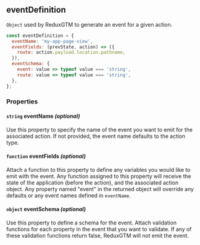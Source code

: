 ## eventDefinition

`Object` used by ReduxGTM to generate an event for a given action.

```js
const eventDefinition = {
  eventName: 'my-app-page-view',
  eventFields: (prevState, action) => ({
    route: action.payload.location.pathname,
  }),
  eventSchema: {
    event: value => typeof value === 'string',
    route: value => typeof value === 'string',
  },
};
```
### Properties

#### `string` eventName *(optional)*
Use this property to specify the name of the event you want to emit
for the associated action. If not provided, the event name defaults to
the action type.

#### `function` eventFields *(optional)*
Attach a function to this property to define any variables you would
like to emit with the event. Any function assigned to this property
will receive the state of the application (before the action), and the
associated action object. Any property named "event" in the returned
object will override any defaults or any event names defined in
`eventName`.

#### `object` eventSchema *(optional)*
Use this property to define a schema for the event. Attach validation
functions for each property in the event that you want to validate. If
any of these validation functions return false, ReduxGTM will not emit
the event.
